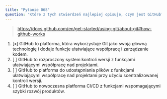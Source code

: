 ```yaml
---
title: "Pytanie 068"
question: "Które z tych stwierdzeń najlepiej opisuje, czym jest GitHub?"
---
```



> https://docs.github.com/en/get-started/using-git/about-git#how-github-works
1. [x] GitHub to platforma, która wykorzystuje Git jako swoją główną technologię i dodaje funkcje ułatwiające współpracę i zarządzanie kodem. 
1. [ ] GitHub to rozproszony system kontroli wersji z funkcjami ułatwiającymi współpracę nad projektami.
1. [ ] GitHub to platforma do udostępniania plików z funkcjami ułatwiającymi współpracę nad projektami przy użyciu scentralizowanej kontroli wersji.
1. [ ] GitHub to nowoczesna platforma CI/CD z funkcjami wspomagającymi szybki rozwój produktów.
